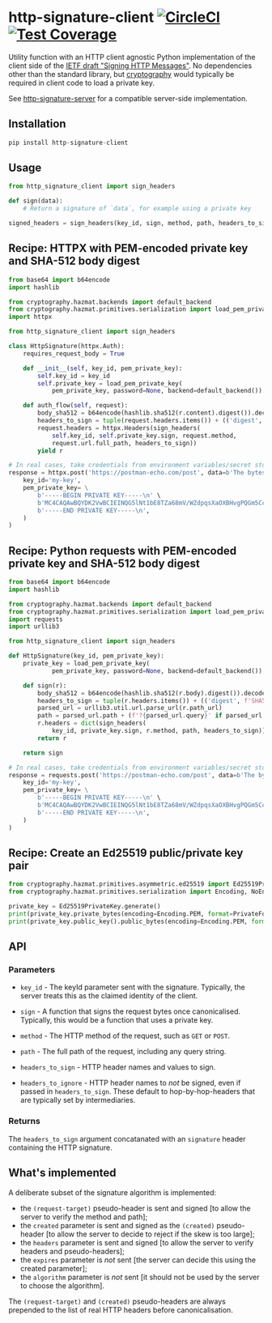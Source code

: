# http-signature-client  [![CircleCI](https://circleci.com/gh/michalc/python-http-signature-client.svg?style=shield)](https://circleci.com/gh/michalc/python-http-signature-client) [![Test Coverage](https://api.codeclimate.com/v1/badges/fcf6ed3ac0c04d3878a8/test_coverage)](https://codeclimate.com/github/michalc/python-http-signature-client/test_coverage)

Utility function with an HTTP client agnostic Python implementation of the client side of the [IETF draft "Signing HTTP Messages"](https://tools.ietf.org/html/draft-ietf-httpbis-message-signatures-00). No dependencies other than the standard library, but [cryptography](https://github.com/pyca/cryptography) would typically be required in client code to load a private key.

See [http-signature-server](https://github.com/michalc/python-http-signature-server) for a compatible server-side implementation.


## Installation

```python
pip install http-signature-client
```

## Usage

```python
from http_signature_client import sign_headers

def sign(data):
    # Return a signature of `data`, for example using a private key

signed_headers = sign_headers(key_id, sign, method, path, headers_to_sign)
```

## Recipe: HTTPX with PEM-encoded private key and SHA-512 body digest

```python
from base64 import b64encode
import hashlib

from cryptography.hazmat.backends import default_backend
from cryptography.hazmat.primitives.serialization import load_pem_private_key
import httpx

from http_signature_client import sign_headers

class HttpSignature(httpx.Auth):
    requires_request_body = True

    def __init__(self, key_id, pem_private_key):
        self.key_id = key_id
        self.private_key = load_pem_private_key(
            pem_private_key, password=None, backend=default_backend())

    def auth_flow(self, request):
        body_sha512 = b64encode(hashlib.sha512(r.content).digest()).decode('ascii')
        headers_to_sign = tuple(request.headers.items()) + (('digest', f'SHA512={body_sha512}'),)
        request.headers = httpx.Headers(sign_headers(
            self.key_id, self.private_key.sign, request.method,
            request.url.full_path, headers_to_sign))
        yield r

# In real cases, take credentials from environment variables/secret store
response = httpx.post('https://postman-echo.com/post', data=b'The bytes', auth=HttpSignature(
    key_id='my-key',
    pem_private_key= \
        b'-----BEGIN PRIVATE KEY-----\n' \
        b'MC4CAQAwBQYDK2VwBCIEINQG5lNt1bE8TZa68mV/WZdpqsXaOXBHvgPQGm5CcjHp\n' \
        b'-----END PRIVATE KEY-----\n',
    )
)
```


## Recipe: Python requests with PEM-encoded private key and SHA-512 body digest

```python
from base64 import b64encode
import hashlib

from cryptography.hazmat.backends import default_backend
from cryptography.hazmat.primitives.serialization import load_pem_private_key
import requests
import urllib3

from http_signature_client import sign_headers

def HttpSignature(key_id, pem_private_key):
    private_key = load_pem_private_key(
            pem_private_key, password=None, backend=default_backend())

    def sign(r):
        body_sha512 = b64encode(hashlib.sha512(r.body).digest()).decode('ascii')
        headers_to_sign = tuple(r.headers.items()) + (('digest', f'SHA512={body_sha512}'),)
        parsed_url = urllib3.util.url.parse_url(r.path_url)
        path = parsed_url.path + (f'?{parsed_url.query}' if parsed_url.query else '')
        r.headers = dict(sign_headers(
            key_id, private_key.sign, r.method, path, headers_to_sign))
        return r

    return sign

# In real cases, take credentials from environment variables/secret store
response = requests.post('https://postman-echo.com/post', data=b'The bytes', auth=HttpSignature(
    key_id='my-key',
    pem_private_key= \
        b'-----BEGIN PRIVATE KEY-----\n' \
        b'MC4CAQAwBQYDK2VwBCIEINQG5lNt1bE8TZa68mV/WZdpqsXaOXBHvgPQGm5CcjHp\n' \
        b'-----END PRIVATE KEY-----\n',
    )
)
```


## Recipe: Create an Ed25519 public/private key pair

```python
from cryptography.hazmat.primitives.asymmetric.ed25519 import Ed25519PrivateKey
from cryptography.hazmat.primitives.serialization import Encoding, NoEncryption, PrivateFormat, PublicFormat

private_key = Ed25519PrivateKey.generate()
print(private_key.private_bytes(encoding=Encoding.PEM, format=PrivateFormat.PKCS8, encryption_algorithm=NoEncryption()))
print(private_key.public_key().public_bytes(encoding=Encoding.PEM, format=PublicFormat.SubjectPublicKeyInfo))
```


## API

### Parameters

- `key_id` - The keyId parameter sent with the signature. Typically, the server treats this as the claimed identity of the client.

- `sign` - A function that signs the request bytes once canonicalised. Typically, this would be a function that uses a private key.

- `method` - The HTTP method of the request, such as `GET` or `POST`.

- `path` - The full path of the request, including any query string.

- `headers_to_sign` - HTTP header names and values to sign.

- `headers_to_ignore` - HTTP header names to _not_ be signed, even if passed in `headers_to_sign`. These default to hop-by-hop-headers that are typically set by intermediaries.

### Returns

The `headers_to_sign` argument concatanated with an `signature` header containing the HTTP signature.


## What's implemented

A deliberate subset of the signature algorithm is implemented:

- the `(request-target)` pseudo-header is sent and signed [to allow the server to verify the method and path];
- the `created` parameter is sent and signed as the `(created)` pseudo-header [to allow the server to decide to reject if the skew is too large];
- the `headers` parameter is sent and signed [to allow the server to verify headers and pseudo-headers];
- the `expires` parameter is _not_ sent [the server can decide this using the created parameter];
- the `algorithm` parameter is _not_ sent [it should not be used by the server to choose the algorithm].

The `(request-target)` and `(created)` pseudo-headers are always prepended to the list of real HTTP headers before canonicalisation.
